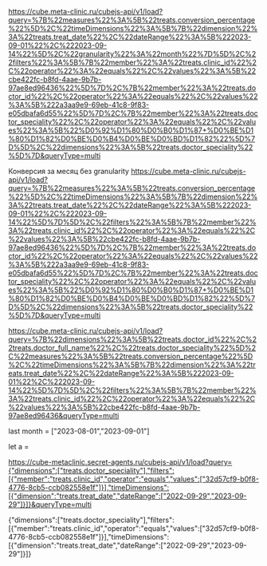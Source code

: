 
https://cube.meta-clinic.ru/cubejs-api/v1/load?query=%7B%22measures%22%3A%5B%22treats.conversion_percentage%22%5D%2C%22timeDimensions%22%3A%5B%7B%22dimension%22%3A%22treats.treat_date%22%2C%22dateRange%22%3A%5B%222023-09-01%22%2C%222023-09-14%22%5D%2C%22granularity%22%3A%22month%22%7D%5D%2C%22filters%22%3A%5B%7B%22member%22%3A%22treats.clinic_id%22%2C%22operator%22%3A%22equals%22%2C%22values%22%3A%5B%22cbe422fc-b8fd-4aae-9b7b-97ae8ed96436%22%5D%7D%2C%7B%22member%22%3A%22treats.doctor_id%22%2C%22operator%22%3A%22equals%22%2C%22values%22%3A%5B%222a3aa9e9-69eb-41c8-9f83-e05dbafa6d55%22%5D%7D%2C%7B%22member%22%3A%22treats.doctor_speciality%22%2C%22operator%22%3A%22equals%22%2C%22values%22%3A%5B%22%D0%92%D1%80%D0%B0%D1%87+%D0%BE%D1%80%D1%82%D0%BE%D0%B4%D0%BE%D0%BD%D1%82%22%5D%7D%5D%2C%22dimensions%22%3A%5B%22treats.doctor_speciality%22%5D%7D&queryType=multi


Конверсия за месяц без granularity
https://cube.meta-clinic.ru/cubejs-api/v1/load?query=%7B%22measures%22%3A%5B%22treats.conversion_percentage%22%5D%2C%22timeDimensions%22%3A%5B%7B%22dimension%22%3A%22treats.treat_date%22%2C%22dateRange%22%3A%5B%222023-09-01%22%2C%222023-09-14%22%5D%7D%5D%2C%22filters%22%3A%5B%7B%22member%22%3A%22treats.clinic_id%22%2C%22operator%22%3A%22equals%22%2C%22values%22%3A%5B%22cbe422fc-b8fd-4aae-9b7b-97ae8ed96436%22%5D%7D%2C%7B%22member%22%3A%22treats.doctor_id%22%2C%22operator%22%3A%22equals%22%2C%22values%22%3A%5B%222a3aa9e9-69eb-41c8-9f83-e05dbafa6d55%22%5D%7D%2C%7B%22member%22%3A%22treats.doctor_speciality%22%2C%22operator%22%3A%22equals%22%2C%22values%22%3A%5B%22%D0%92%D1%80%D0%B0%D1%87+%D0%BE%D1%80%D1%82%D0%BE%D0%B4%D0%BE%D0%BD%D1%82%22%5D%7D%5D%2C%22dimensions%22%3A%5B%22treats.doctor_speciality%22%5D%7D&queryType=multi



https://cube.meta-clinic.ru/cubejs-api/v1/load?query=%7B%22dimensions%22%3A%5B%22treats.doctor_id%22%2C%22treats.doctor_full_name%22%2C%22treats.doctor_speciality%22%5D%2C%22measures%22%3A%5B%22treats.conversion_percentage%22%5D%2C%22timeDimensions%22%3A%5B%7B%22dimension%22%3A%22treats.treat_date%22%2C%22dateRange%22%3A%5B%222023-09-01%22%2C%222023-09-14%22%5D%7D%5D%2C%22filters%22%3A%5B%7B%22member%22%3A%22treats.clinic_id%22%2C%22operator%22%3A%22equals%22%2C%22values%22%3A%5B%22cbe422fc-b8fd-4aae-9b7b-97ae8ed96436&queryType=multi



last month = ["2023-08-01","2023-09-01"]

let a = 


https://cube-metaclinic.secret-agents.ru/cubejs-api/v1/load?query={"dimensions":["treats.doctor_speciality"],"filters":[{"member":"treats.clinic_id","operator":"equals","values":["32d57cf9-b0f8-4776-8cb5-ccb082558e1f"]}],"timeDimensions":[{"dimension":"treats.treat_date","dateRange":["2022-09-29","2023-09-29"]}]}&queryType=multi

{"dimensions":["treats.doctor_speciality"],"filters":[{"member":"treats.clinic_id","operator":"equals","values":["32d57cf9-b0f8-4776-8cb5-ccb082558e1f"]}],"timeDimensions":[{"dimension":"treats.treat_date","dateRange":["2022-09-29","2023-09-29"]}]}
